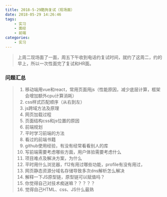 ```yaml
---
title: 2018-5-29酷狗复试（现场面）
date: 2018-05-29 14:26:46
tags:
    - 实习
    - 面经
    - 前端
categories:
    - 实习
---
```


<blockquote class="blockquote-center">上周二现场面了一面，周五下午收到电话约复试时间，就约了这周二，约的早上，所以一次性面完了复试和HR面。</blockquote>

<!--more-->
### 问题汇总
> 1. 移动端用vue和react，常用页面用js（性能原因，减少底层计算，框架会增加额外cpu计算消耗）
> 2. css样式匹配顺序（从右到左）
> 3. js跨域方法及原理
> 4. 网页加载过程
> 5. 页面结构css和js位置的原因
> 6. 前端规划
> 7. 平时学习前端的方法
> 8. 看过的前端书籍
> 9. github使用经验，有没有经常看看别人的库
> 10. 写前端需要考虑哪些方面，用户体验需要考虑什么
> 11. 项目难点及解决方案，为什么
> 12. 平时用什么浏览器，f12有用过哪些功能，profile有没有用过，
> 13. 网页静态资源分域名存储导致多次dns解析怎么解决
> 14. 解释一下JS原型链，原型链可以赋值吗？
> 15. 你觉得自己对技术痴迷嘛？？？？？
> 16. 觉得自己HTML、css、JS什么最熟